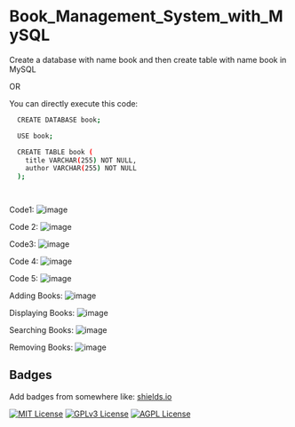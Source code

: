 # Book_Management_System_with_MySQL

Create a database with name book and then create table with name book in MySQL 

OR

You can directly execute this code:







```bash
  CREATE DATABASE book;

  USE book;

  CREATE TABLE book (
    title VARCHAR(255) NOT NULL,
    author VARCHAR(255) NOT NULL
  );

  
```

Code1:
![image](https://user-images.githubusercontent.com/88044870/234871019-a2057f26-5d34-4df2-a66e-43da78f9f8c7.png)

Code 2:
![image](https://user-images.githubusercontent.com/88044870/234871146-04b91906-d695-4b62-83ec-0b307251a701.png)

Code3:
![image](https://user-images.githubusercontent.com/88044870/234871217-d32da5e8-4b5f-495b-ab4c-c8d3c3f6b9c9.png)

Code 4:
![image](https://user-images.githubusercontent.com/88044870/234871271-ff432508-3411-43c2-b3a3-51dadfea53c4.png)

Code 5:
![image](https://user-images.githubusercontent.com/88044870/234871431-cb1c30e1-cf84-45a3-9c67-5bf9744c3bf4.png)

Adding Books:
![image](https://user-images.githubusercontent.com/88044870/234871979-67ecf109-1b39-499e-8423-00f278e2b349.png)

Displaying Books:
![image](https://user-images.githubusercontent.com/88044870/234872071-5cf66b59-23b8-4c6f-8b4d-78e85e8459d8.png)

Searching Books:
![image](https://user-images.githubusercontent.com/88044870/234872247-32dc0a7c-9e46-47d0-b6a3-b97fdc349f10.png)

Removing Books:
![image](https://user-images.githubusercontent.com/88044870/234872408-1d8ecc6d-150d-4a42-b0d1-6419d4007bab.png)









## Badges

Add badges from somewhere like: [shields.io](https://shields.io/)

[![MIT License](https://img.shields.io/badge/License-MIT-green.svg)](https://choosealicense.com/licenses/mit/)
[![GPLv3 License](https://img.shields.io/badge/License-GPL%20v3-yellow.svg)](https://opensource.org/licenses/)
[![AGPL License](https://img.shields.io/badge/license-AGPL-blue.svg)](http://www.gnu.org/licenses/agpl-3.0)

